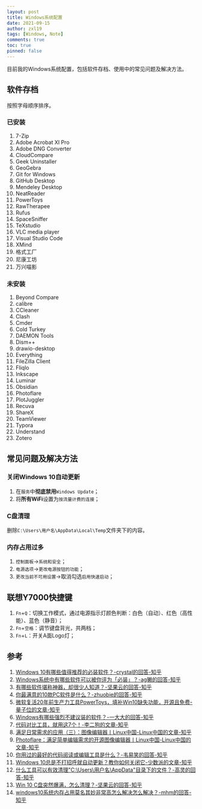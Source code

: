 ```yaml
---
layout: post
title: Windows系统配置
date: 2021-09-15
author: zxl19
tags: [Windows, Note]
comments: true
toc: true
pinned: false
---
```


目前我的Windows系统配置，包括软件存档、使用中的常见问题及解决方法。

<!-- more -->

## 软件存档

按照字母顺序排序。

### 已安装

1. 7-Zip
2. Adobe Acrobat XI Pro
3. Adobe DNG Converter
4. CloudCompare
5. Geek Uninstaller
6. GeoGebra
7. Git for Windows
8. GitHub Desktop
9. Mendeley Desktop
10. NeatReader
11. PowerToys
12. RawTherapee
13. Rufus
14. SpaceSniffer
15. TeXstudio
16. VLC media player
17. Visual Studio Code
18. XMind
19. 格式工厂
20. 尼康工坊
21. 万兴喵影

### 未安装

1. Beyond Compare
2. calibre
3. CCleaner
4. Clash
5. Cmder
6. Cold Turkey
7. DAEMON Tools
8. Dism++
9. drawio-desktop
10. Everything
11. FileZilla Client
12. Fliqlo
13. Inkscape
14. Luminar
15. Obsidian
16. Photoflare
17. PlotJuggler
18. Recuva
19. ShareX
20. TeamViewer
21. Typora
22. Understand
23. Zotero

## 常见问题及解决方法

### 关闭Windows 10自动更新

1. 在`服务`中**彻底禁用**`Windows Update`；
2. 将**所有WiFi**设置为`按流量计费的连接`；

### C盘清理

删除`C:\Users\用户名\AppData\Local\Temp`文件夹下的内容。

### 内存占用过多

1. `控制面板`->`系统和安全`；
2. `电源选项`->`更改电源按钮的功能`；
3. `更改当前不可用设置`->取消勾选`启用快速启动`；

## 联想Y7000快捷键

1. `Fn`+`Q`：切换工作模式，通过电源指示灯颜色判断：白色（自动）、红色（高性能）、蓝色（静音）；
2. `Fn`+`空格`：调节键盘背光，共两档；
3. `Fn`+`L`：开关A面Logo灯；

## 参考

1. [Windows 10有哪些值得推荐的必装软件？-crystal的回答-知乎](https://www.zhihu.com/question/35088093/answer/750779336)
2. [Windows系统中有哪些软件可以被你评为「必装」？-ag獭的回答-知乎](https://www.zhihu.com/question/21287237/answer/983612572)
3. [有哪些软件堪称神器，却很少人知道？-坚果云的回答-知乎](https://www.zhihu.com/question/327826314/answer/1497578134)
4. [你最满意的10款PC软件是什么？-zhuobie的回答-知乎](https://www.zhihu.com/question/469450888/answer/2029970155)
5. [微软复活20年前生产力工具PowerToys，填补Win10缺失功能，开源且免费-量子位的文章-知乎](https://zhuanlan.zhihu.com/p/166292161)
6. [Windows有哪些强烈不建议装的软件？-一大大的回答-知乎](https://www.zhihu.com/question/392313958/answer/1199936945)
7. [代码对比工具，就用这7个！-李二狗的文章-知乎](https://zhuanlan.zhihu.com/p/375551784)
8. [满足日常需求的应用（三）：图像编辑器丨Linux中国-Linux中国的文章-知乎](https://zhuanlan.zhihu.com/p/407938013)
9. [Photoflare：满足简单编辑需求的开源图像编辑器丨Linux中国-Linux中国的文章-知乎](https://zhuanlan.zhihu.com/p/193158124)
10. [你用过的最好的代码阅读或编辑工具是什么？-韦易笑的回答-知乎](https://www.zhihu.com/question/19570229/answer/1626066191)
11. [Windows 10总是不打招呼就自动更新？教你如何关闭它-少数派的文章-知乎](https://zhuanlan.zhihu.com/p/35590496)
12. [什么工具可以有效清理"C:\Users\用户名\AppData"目录下的文件？-高灵的回答-知乎](https://www.zhihu.com/question/38011537/answer/296426969)
13. [Win 10 C盘突然爆满，怎么清理？-坚果云的回答-知乎](https://www.zhihu.com/question/53591010/answer/1115174873)
14. [windows10系统内存占用莫名其妙非常高怎么解决怎么解决？-mhm的回答-知乎](https://www.zhihu.com/question/359072911/answer/924065793)
